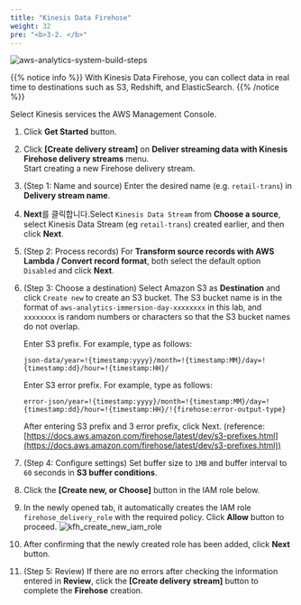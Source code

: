 ```yaml
---
title: "Kinesis Data Firehose"
weight: 32
pre: "<b>3-2. </b>"
---
```


![aws-analytics-system-build-steps](/analytics-on-aws/images/aws-analytics-system-build-steps.png)

{{% notice info %}}
With Kinesis Data Firehose, you can collect data in real time to destinations such as S3, Redshift, and ElasticSearch.
{{% /notice %}}

Select Kinesis services the AWS Management Console.

1. Click **Get Started** button.
2. Click **\[Create delivery stream\]** on **Deliver streaming data with Kinesis Firehose delivery streams** menu.<br/>
Start creating a new Firehose delivery stream.
3. (Step 1: Name and source) Enter the desired name (e.g. `retail-trans`) in **Delivery stream name**.
4. **Next**를 클릭합니다.Select `Kinesis Data Stream` from **Choose a source**, select Kinesis Data Stream (eg `retail-trans`) created earlier, and then click **Next**.
5. (Step 2: Process records) For **Transform source records with AWS Lambda / Convert record format**, both select the default option `Disabled` and click **Next**.
6. (Step 3: Choose a destination) Select Amazon S3 as **Destination** and click `Create new` to create an S3 bucket.
The S3 bucket name is in the format of `aws-analytics-immersion-day-xxxxxxxx` in this lab, and `xxxxxxxx` is random numbers or characters so that the S3 bucket names do not overlap.

    Enter S3 prefix. For example, type as follows:    
    ```buildoutcfg
    json-data/year=!{timestamp:yyyy}/month=!{timestamp:MM}/day=!{timestamp:dd}/hour=!{timestamp:HH}/
    ```

    Enter S3 error prefix. For example, type as follows:
    ```buildoutcfg
    error-json/year=!{timestamp:yyyy}/month=!{timestamp:MM}/day=!{timestamp:dd}/hour=!{timestamp:HH}/!{firehose:error-output-type}
    ```

    After entering S3 prefix and 3 error prefix, click Next. 
    (reference: [https://docs.aws.amazon.com/firehose/latest/dev/s3-prefixes.html](https://docs.aws.amazon.com/firehose/latest/dev/s3-prefixes.html))
7. (Step 4: Configure settings) Set buffer size to `1MB` and buffer interval to `60` seconds in **S3 buffer conditions**.
8. Click the **\[Create new, or Choose\]** button in the IAM role below.
9. In the newly opened tab, it automatically creates the IAM role `firehose_delivery_role` with the required policy. Click **Allow** button to proceed.
![kfh_create_new_iam_role](/analytics-on-aws/images/kfh_create_new_iam_role.png)
10. After confirming that the newly created role has been added, click **Next** button.
11. (Step 5: Review) If there are no errors after checking the information entered in **Review**, click the **\[Create delivery stream\]** button to complete the **Firehose** creation.
